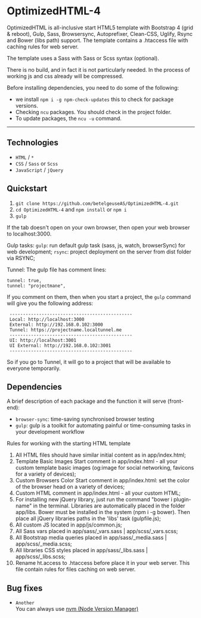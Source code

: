 # OptimizedHTML-4
OptimizedHTML is all-inclusive start HTML5 template with Bootstrap 4 (grid & reboot), Gulp, Sass, Browsersync, Autoprefixer, Clean-CSS, Uglify, Rsync and Bower (libs path) support. The template contains a .htaccess file with caching rules for web server.

The template uses a Sass with Sass or Scss syntax (optional).

There is no build, and in fact it is not particularly needed. In the process of working js and css already
will be compressed.

Before installing dependencies, you need to do some of the following:
* we install `npm i -g npm-check-updates` this to check for package versions.
* Checking `ncu` packages. You should check in the project folder.
* To update packages, the `ncu -u` command.

---

## Technologies
* `HTML` / `*`
* `CSS` / `Sass` or `Scss`
* `JavaScript` / `jQuery`

## Quickstart
1. `git clone https://github.com/betelgeuseAS/OptimizedHTML-4.git`
2. `cd OptimizedHTML-4` and `npm install` or `npm i`
3. `gulp`

If the tab doesn't open on your own browser, then open your web browser to localhost:3000.

Gulp tasks:
 `gulp`: run default gulp task (sass, js, watch, browserSync) for web development;
 `rsync`: project deployment on the server from dist folder via RSYNC;

Tunnel:
The gulp file has comment lines:
```
tunnel: true,
tunnel: "projectmane",
```
If you comment on them, then when you start a project, the `gulp` command will give you the following address:
```
 ----------------------------------------------
 Local: http://localhost:3000
 External: http://192.168.0.102:3000
 Tunnel: https://projectname.localtunnel.me
 ----------------------------------------------
 UI: http://localhost:3001
 UI External: http://192.168.0.102:3001
 ----------------------------------------------
 ```
 So if you go to Tunnel, it will go to a project that will be available to everyone temporarily.

## Dependencies
A brief description of each package and the function it will serve (front-end):
* `browser-sync`: time-saving synchronised browser testing
* `gulp`: gulp is a toolkit for automating painful or time-consuming tasks in your development workflow

Rules for working with the starting HTML template
1) All HTML files should have similar initial content as in app/index.html;
2) Template Basic Images Start comment in app/index.html - all your custom template basic images (og:image for social networking, favicons for a variety of devices);
3) Custom Browsers Color Start comment in app/index.html: set the color of the browser head on a variety of devices;
4) Custom HTML comment in app/index.html - all your custom HTML;
5) For installing new jQuery library, just run the command "bower i plugin-name" in the terminal. Libraries are automatically placed in the folder app/libs. Bower must be installed in the system (npm i -g bower). Then place all jQuery libraries paths in the 'libs' task (gulpfile.js);
6) All custom JS located in app/js/common.js;
7) All Sass vars placed in app/sass/_vars.sass | app/scss/_vars.scss;
8) All Bootstrap media queries placed in app/sass/_media.sass | app/scss/_media.scss;
9) All libraries CSS styles placed in app/sass/_libs.sass | app/scss/_libs.scss;
10) Rename ht.access to .htaccess before place it in your web server. This file contain rules for files caching on web server.

## Bug fixes
* `Another`  
You can always use [nvm (Node Version Manager)](https://canonium.com/articles/managing-node-versions-with-windows-nvm)
